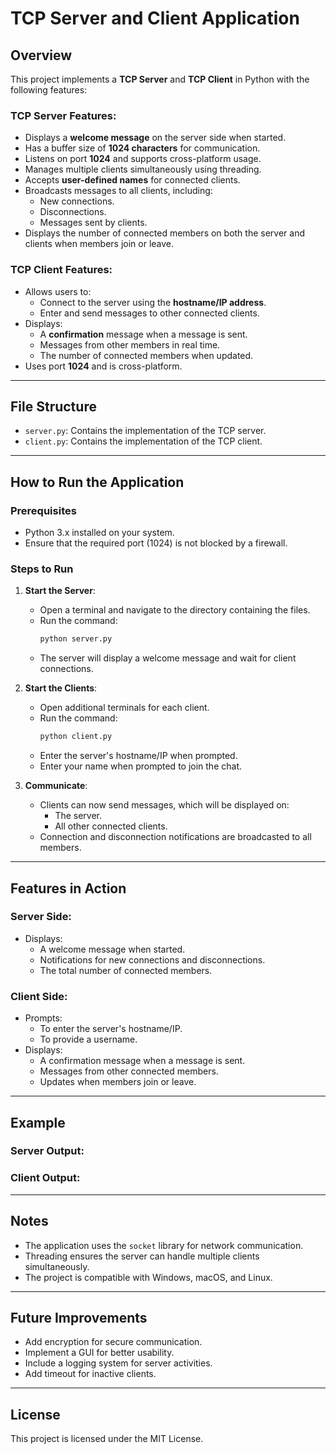 # TCP Server and Client Application

## Overview
This project implements a **TCP Server** and **TCP Client** in Python with the following features:
 
### TCP Server Features:
- Displays a **welcome message** on the server side when started.
- Has a buffer size of **1024 characters** for communication.
- Listens on port **1024** and supports cross-platform usage.
- Manages multiple clients simultaneously using threading.
- Accepts **user-defined names** for connected clients.
- Broadcasts messages to all clients, including:
  - New connections.
  - Disconnections.
  - Messages sent by clients.
- Displays the number of connected members on both the server and clients when members join or leave.

### TCP Client Features:
- Allows users to:
  - Connect to the server using the **hostname/IP address**.
  - Enter and send messages to other connected clients.
- Displays:
  - A **confirmation** message when a message is sent.
  - Messages from other members in real time.
  - The number of connected members when updated.
- Uses port **1024** and is cross-platform.

---

## File Structure
- `server.py`: Contains the implementation of the TCP server.
- `client.py`: Contains the implementation of the TCP client.

---

## How to Run the Application

### Prerequisites
- Python 3.x installed on your system.
- Ensure that the required port (1024) is not blocked by a firewall.

### Steps to Run
1. **Start the Server**:
   - Open a terminal and navigate to the directory containing the files.
   - Run the command:
     ```bash
     python server.py
     ```
   - The server will display a welcome message and wait for client connections.

2. **Start the Clients**:
   - Open additional terminals for each client.
   - Run the command:
     ```bash
     python client.py
     ```
   - Enter the server's hostname/IP when prompted.
   - Enter your name when prompted to join the chat.

3. **Communicate**:
   - Clients can now send messages, which will be displayed on:
     - The server.
     - All other connected clients.
   - Connection and disconnection notifications are broadcasted to all members.

---

## Features in Action

### Server Side:
- Displays:
  - A welcome message when started.
  - Notifications for new connections and disconnections.
  - The total number of connected members.

### Client Side:
- Prompts:
  - To enter the server's hostname/IP.
  - To provide a username.
- Displays:
  - A confirmation message when a message is sent.
  - Messages from other connected members.
  - Updates when members join or leave.

---

## Example
### Server Output:



### Client Output:


---

## Notes
- The application uses the `socket` library for network communication.
- Threading ensures the server can handle multiple clients simultaneously.
- The project is compatible with Windows, macOS, and Linux.

---

## Future Improvements
- Add encryption for secure communication.
- Implement a GUI for better usability.
- Include a logging system for server activities.
- Add timeout for inactive clients.

---

## License
This project is licensed under the MIT License.

